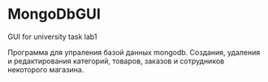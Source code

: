 # MongoDbGUI
GUI for university task lab1

Программа для упраления базой данных mongodb. Создания, удаления и редактирования категорий, товаров, заказов и сотрудников некоторого магазина.
